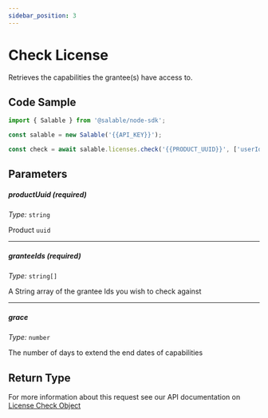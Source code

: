 ```yaml
---
sidebar_position: 3
---
```


# Check License

Retrieves the capabilities the grantee(s) have access to.

## Code Sample

```typescript
import { Salable } from '@salable/node-sdk';

const salable = new Salable('{{API_KEY}}');

const check = await salable.licenses.check('{{PRODUCT_UUID}}', ['userId_1', 'userId_2']);
```

## Parameters

##### productUuid (_required_)

_Type:_ `string`

Product `uuid`

---

##### granteeIds (_required_)

_Type:_ `string[]`

A String array of the grantee Ids you wish to check against

---

##### grace

_Type:_ `number`

The number of days to extend the end dates of capabilities

## Return Type

For more information about this request see our API documentation on [License Check Object](https://docs.salable.app/api#tag/Licenses/operation/getLicenseCheck)

